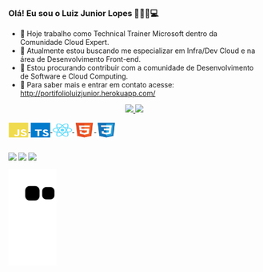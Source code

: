 ### Olá! Eu sou o Luiz Junior Lopes 👩🏾‍🦲💻

- 🔭 Hoje trabalho como Technical Trainer Microsoft dentro da Comunidade Cloud Expert.
- 🌱 Atualmente estou buscando me especializar em Infra/Dev Cloud  e na área de Desenvolvimento Front-end.
- 👯 Estou procurando contribuir com a comunidade de Desenvolvimento de Software e Cloud Computing.
- 💬 Para saber mais e entrar em contato acesse: http://portifolioluizjunior.herokuapp.com/


<div align="center">
  <a href="https://github.com/luizjrlopes">
  <img height="180em" src="https://github-readme-stats.vercel.app/api?username=luizjrlopes&show_icons=true&theme=dracula&include_all_commits=true&count_private=true"/>
  <img height="180em" src="https://github-readme-stats.vercel.app/api/top-langs/?username=luizjrlopes&layout=compact&langs_count=7&theme=dracula"/>
</div>
<div style="display: inline_block"><br>
  <img align="center" alt="Luizjr-Js" height="30" width="40" src="https://raw.githubusercontent.com/devicons/devicon/master/icons/javascript/javascript-plain.svg">
  <img align="center" alt="Luizjr-Ts" height="30" width="40" src="https://raw.githubusercontent.com/devicons/devicon/master/icons/typescript/typescript-plain.svg">
  <img align="center" alt="Luizjr-React" height="30" width="40" src="https://raw.githubusercontent.com/devicons/devicon/master/icons/react/react-original.svg">
  <img align="center" alt="Luizjr-HTML" height="30" width="40" src="https://raw.githubusercontent.com/devicons/devicon/master/icons/html5/html5-original.svg">
  <img align="center" alt="Luizjr-CSS" height="30" width="40" src="https://raw.githubusercontent.com/devicons/devicon/master/icons/css3/css3-original.svg">

</div>
  
  ##
 
<div> 

 <a href="https://discord.com/channels/@luizjuniorlopes#9975" target="_blank"><img src="https://img.shields.io/badge/Discord-7289DA?style=for-the-badge&logo=discord&logoColor=white" target="_blank"></a> 
  <a href = "mailto:luizjunior.lopes@gmail.com"><img src="https://img.shields.io/badge/-Gmail-%23333?style=for-the-badge&logo=gmail&logoColor=white" target="_blank"></a>
  <a href="https://www.linkedin.com/in/luizjuniorlopes" target="_blank"><img src="https://img.shields.io/badge/-LinkedIn-%230077B5?style=for-the-badge&logo=linkedin&logoColor=white" target="_blank"></a> 
 
  ![Snake animation](https://github.com/rafaballerini/rafaballerini/blob/output/github-contribution-grid-snake.svg)
 
</div>
